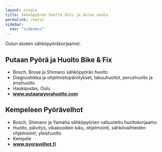 ```yaml
---
layout: single
title: Sähköpyörän huolto Oulu ja Oulun seutu
permalink: /oulu/
sidebar:
  nav: "sidenavi"
---
```


Oulun alueen sähköpyöräkorjaamot.

## Putaan Pyörä ja Huolto Bike & Fix
 - Bosch, Brose ja Shimano sähköpyörän huolto
 - Diagnostiikka ja ohjelmistopäivitykset, takuuhuollot, perushuolto ja ensihuolto
 - Haukipudas, Oulu
 - **www.putaanpyorahuolto.com**

## Kempeleen Pyörävelhot
 - Bosch, Shimano ja Yamaha sähköpyörien valtuutettu huoltokorjaamo
 - Huolto, päivitys, vikakoodien luku, ohjelmointi, sähkövaihteiden ohjelmointi, yleishuolto
 - Kempele
 - **www.pyoravelhot.fi**

